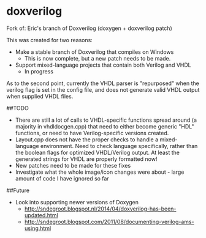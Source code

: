 # doxverilog
Fork of: Eric's branch of Doxverilog (doxygen + doxverilog patch)

This was created for two reasons:
* Make a stable branch of Doxverilog that compiles on Windows
    - This is now complete, but a new patch needs to be made.
* Support mixed-language projects that contain both Verilog and VHDL
    - In progress

As to the second point, currently the VHDL parser is "repurposed" when the 
verilog flag is set in the config file, and does not generate valid VHDL output
when supplied VHDL files.

##TODO
* There are still a lot of calls to VHDL-specific functions spread around (a majority in vhdldocgen.cpp) that need to either become generic "HDL" functions, or need to have Verilog-specific versions created.
* Layout.cpp does not have the proper checks to handle a mixed-language environment.  Need to check language specifically, rather than the boolean flags for optimized VHDL/Verilog output.  At least the generated strings for VHDL are properly formatted now!
* New patches need to be made for these fixes
* Investigate what the whole image/icon changes were about - large amount of code I have ignored so far

##Future
* Look into supporting newer versions of Doxygen
    - http://sndegroot.blogspot.nl/2014/04/doxverilog-has-been-updated.html
    - http://sndegroot.blogspot.com/2011/08/documenting-verilog-ams-using.html